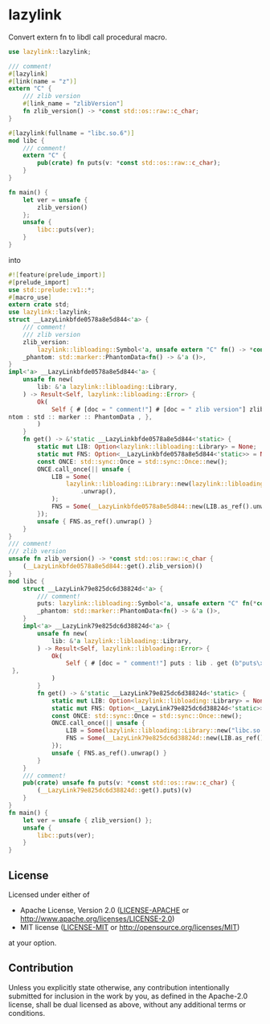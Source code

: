 # lazylink

Convert extern fn to libdl call procedural macro.

```rust
use lazylink::lazylink;

/// comment!
#[lazylink]
#[link(name = "z")]
extern "C" {
    /// zlib version
    #[link_name = "zlibVersion"]
    fn zlib_version() -> *const std::os::raw::c_char;
}

#[lazylink(fullname = "libc.so.6")]
mod libc {
    /// comment!
    extern "C" {
        pub(crate) fn puts(v: *const std::os::raw::c_char);
    }
}

fn main() {
    let ver = unsafe {
        zlib_version()
    };
    unsafe {
        libc::puts(ver);
    }
}
```

into

```rust
#![feature(prelude_import)]
#[prelude_import]
use std::prelude::v1::*;
#[macro_use]
extern crate std;
use lazylink::lazylink;
struct __LazyLinkbfde0578a8e5d844<'a> {
    /// comment!
    /// zlib version
    zlib_version:
        lazylink::libloading::Symbol<'a, unsafe extern "C" fn() -> *const std::os::raw::c_char>,
    _phantom: std::marker::PhantomData<fn() -> &'a ()>,
}
impl<'a> __LazyLinkbfde0578a8e5d844<'a> {
    unsafe fn new(
        lib: &'a lazylink::libloading::Library,
    ) -> Result<Self, lazylink::libloading::Error> {
        Ok(
            Self { # [doc = " comment!"] # [doc = " zlib version"] zlib_version : lib . get (b"zlibVersion\x00") ? , _pha
ntom : std :: marker :: PhantomData , },
        )
    }
    fn get() -> &'static __LazyLinkbfde0578a8e5d844<'static> {
        static mut LIB: Option<lazylink::libloading::Library> = None;
        static mut FNS: Option<__LazyLinkbfde0578a8e5d844<'static>> = None;
        const ONCE: std::sync::Once = std::sync::Once::new();
        ONCE.call_once(|| unsafe {
            LIB = Some(
                lazylink::libloading::Library::new(lazylink::libloading::library_filename("z"))
                    .unwrap(),
            );
            FNS = Some(__LazyLinkbfde0578a8e5d844::new(LIB.as_ref().unwrap()).unwrap());
        });
        unsafe { FNS.as_ref().unwrap() }
    }
}
/// comment!
/// zlib version
unsafe fn zlib_version() -> *const std::os::raw::c_char {
    (__LazyLinkbfde0578a8e5d844::get().zlib_version)()
}
mod libc {
    struct __LazyLink79e825dc6d38824d<'a> {
        /// comment!
        puts: lazylink::libloading::Symbol<'a, unsafe extern "C" fn(*const std::os::raw::c_char)>,
        _phantom: std::marker::PhantomData<fn() -> &'a ()>,
    }
    impl<'a> __LazyLink79e825dc6d38824d<'a> {
        unsafe fn new(
            lib: &'a lazylink::libloading::Library,
        ) -> Result<Self, lazylink::libloading::Error> {
            Ok(
                Self { # [doc = " comment!"] puts : lib . get (b"puts\x00") ? , _phantom : std :: marker :: PhantomData ,
 },
            )
        }
        fn get() -> &'static __LazyLink79e825dc6d38824d<'static> {
            static mut LIB: Option<lazylink::libloading::Library> = None;
            static mut FNS: Option<__LazyLink79e825dc6d38824d<'static>> = None;
            const ONCE: std::sync::Once = std::sync::Once::new();
            ONCE.call_once(|| unsafe {
                LIB = Some(lazylink::libloading::Library::new("libc.so.6").unwrap());
                FNS = Some(__LazyLink79e825dc6d38824d::new(LIB.as_ref().unwrap()).unwrap());
            });
            unsafe { FNS.as_ref().unwrap() }
        }
    }
    /// comment!
    pub(crate) unsafe fn puts(v: *const std::os::raw::c_char) {
        (__LazyLink79e825dc6d38824d::get().puts)(v)
    }
}
fn main() {
    let ver = unsafe { zlib_version() };
    unsafe {
        libc::puts(ver);
    }
}
```

## License

Licensed under either of

 * Apache License, Version 2.0
   ([LICENSE-APACHE](LICENSE-APACHE) or http://www.apache.org/licenses/LICENSE-2.0)
 * MIT license
   ([LICENSE-MIT](LICENSE-MIT) or http://opensource.org/licenses/MIT)

at your option.

## Contribution

Unless you explicitly state otherwise, any contribution intentionally submitted
for inclusion in the work by you, as defined in the Apache-2.0 license, shall be
dual licensed as above, without any additional terms or conditions.
